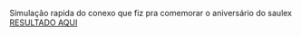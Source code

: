 Simulação rapida do conexo que fiz pra comemorar o aniversário do saulex
[RESULTADO AQUI](https://machadinhacega.github.io/saulexo/)
